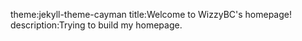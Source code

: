 theme:jekyll-theme-cayman
title:Welcome to WizzyBC's homepage!
description:Trying to build my homepage.

